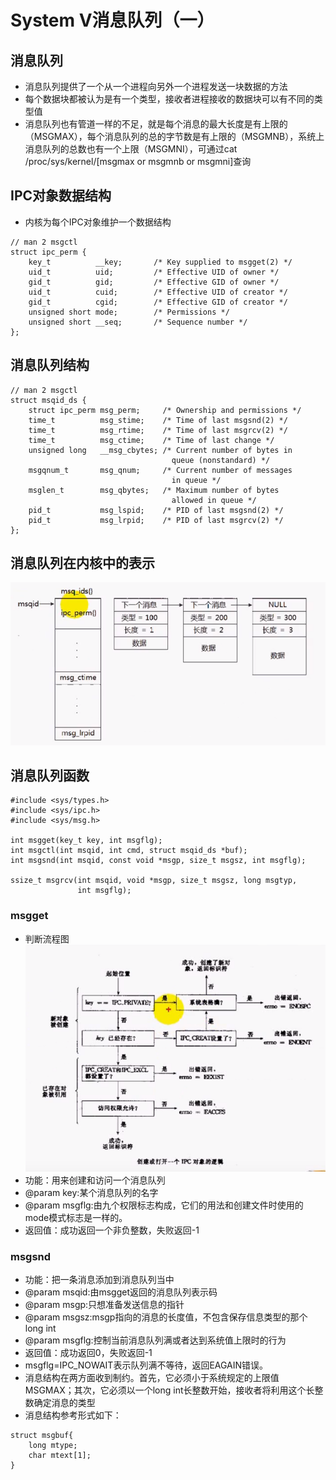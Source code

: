 # System V消息队列（一）

## 消息队列
- 消息队列提供了一个从一个进程向另外一个进程发送一块数据的方法
- 每个数据块都被认为是有一个类型，接收者进程接收的数据块可以有不同的类型值
- 消息队列也有管道一样的不足，就是每个消息的最大长度是有上限的（MSGMAX），每个消息队列的总的字节数是有上限的（MSGMNB），系统上消息队列的总数也有一个上限（MSGMNI），可通过cat /proc/sys/kernel/[msgmax or msgmnb or msgmni]查询

## IPC对象数据结构
- 内核为每个IPC对象维护一个数据结构
```
// man 2 msgctl
struct ipc_perm {
    key_t          __key;       /* Key supplied to msgget(2) */
    uid_t          uid;         /* Effective UID of owner */
    gid_t          gid;         /* Effective GID of owner */
    uid_t          cuid;        /* Effective UID of creator */
    gid_t          cgid;        /* Effective GID of creator */
    unsigned short mode;        /* Permissions */
    unsigned short __seq;       /* Sequence number */
};
```

## 消息队列结构
```
// man 2 msgctl
struct msqid_ds {
    struct ipc_perm msg_perm;     /* Ownership and permissions */
    time_t          msg_stime;    /* Time of last msgsnd(2) */
    time_t          msg_rtime;    /* Time of last msgrcv(2) */
    time_t          msg_ctime;    /* Time of last change */
    unsigned long   __msg_cbytes; /* Current number of bytes in
                                    queue (nonstandard) */
    msgqnum_t       msg_qnum;     /* Current number of messages
                                    in queue */
    msglen_t        msg_qbytes;   /* Maximum number of bytes
                                    allowed in queue */
    pid_t           msg_lspid;    /* PID of last msgsnd(2) */
    pid_t           msg_lrpid;    /* PID of last msgrcv(2) */
};
```

## 消息队列在内核中的表示
![消息队列在内核中的表示](mdimg/QQ截图20210505162713.png)

## 消息队列函数
```
#include <sys/types.h>
#include <sys/ipc.h>
#include <sys/msg.h>

int msgget(key_t key, int msgflg);
int msgctl(int msqid, int cmd, struct msqid_ds *buf);
int msgsnd(int msqid, const void *msgp, size_t msgsz, int msgflg);

ssize_t msgrcv(int msqid, void *msgp, size_t msgsz, long msgtyp,
               int msgflg);
```

### msgget
- 判断流程图
![msgget](mdimg/QQ截图20210505231838.png)
- 功能：用来创建和访问一个消息队列
- @param key:某个消息队列的名字
- @param msgflg:由九个权限标志构成，它们的用法和创建文件时使用的mode模式标志是一样的。
- 返回值：成功返回一个非负整数，失败返回-1

### msgsnd
- 功能：把一条消息添加到消息队列当中
- @param msqid:由msgget返回的消息队列表示码
- @param msgp:只想准备发送信息的指针
- @param msgsz:msgp指向的消息的长度值，不包含保存信息类型的那个long int
- @param msgflg:控制当前消息队列满或者达到系统值上限时的行为
- 返回值：成功返回0，失败返回-1
- msgflg=IPC_NOWAIT表示队列满不等待，返回EAGAIN错误。
- 消息结构在两方面收到制约。首先，它必须小于系统规定的上限值MSGMAX；其次，它必须以一个long int长整数开始，接收者将利用这个长整数确定消息的类型
- 消息结构参考形式如下：
```
struct msgbuf{
    long mtype;
    char mtext[1];
}
```